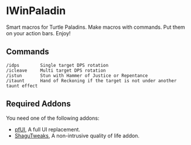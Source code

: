 # IWinPaladin

Smart macros for Turtle Paladins. Make macros with commands. Put them on your action bars. Enjoy!


## Commands
    /idps        Single target DPS rotation
    /icleave     Multi target DPS rotation
    /istun       Stun with Hammer of Justice or Repentance
    /itaunt      Hand of Reckoning if the target is not under another taunt effect

## Required Addons
You need one of the following addons:
* [pfUI](https://shagu.org/pfUI/), A full UI replacement.
* [ShaguTweaks](https://shagu.org/ShaguTweaks/), A non-intrusive quality of life addon.